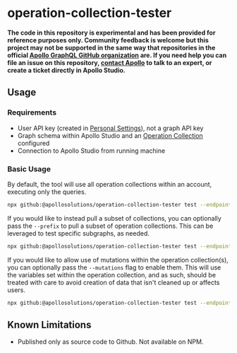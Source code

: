 # operation-collection-tester

**The code in this repository is experimental and has been provided for reference purposes only. Community feedback is welcome but this project may not be supported in the same way that repositories in the official [Apollo GraphQL GitHub organization](https://github.com/apollographql) are. If you need help you can file an issue on this repository, [contact Apollo](https://www.apollographql.com/contact-sales) to talk to an expert, or create a ticket directly in Apollo Studio.**

## Usage

### Requirements

- User API key (created in [Personal Settings](https://studio.apollographql.com/user-settings/api-keys)), not a graph API key
- Graph schema within Apollo Studio and an [Operation Collection](https://www.apollographql.com/docs/studio/explorer/operation-collections/) configured
- Connection to Apollo Studio from running machine

### Basic Usage

By default, the tool will use all operation collections within an account, executing only the queries.

```sh
npx github:@apollosolutions/operation-collection-tester test --endpoint http://localhost:4000/graphql
```

If you would like to instead pull a subset of collections, you can optionally pass the `--prefix` to pull a subset of operation collections. This can be leveraged to test specific subgraphs, as needed.

```sh
npx github:@apollosolutions/operation-collection-tester test --endpoint http://localhost:4000/graphql --prefix "test:"
```

If you would like to allow use of mutations within the operation collection(s), you can optionally pass the `--mutations` flag to enable them. This will use the variables set within the operation collection, and as such, should be treated with care to avoid creation of data that isn't cleaned up or affects users.

```sh
npx github:@apollosolutions/operation-collection-tester test --endpoint http://localhost:4000/graphql --mutations
```

## Known Limitations

- Published only as source code to Github. Not available on NPM.
